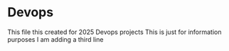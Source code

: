 # Devops
This file this created for 2025 Devops projects
This is just for information purposes
I am adding a third line


